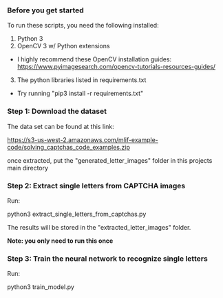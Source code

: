 ### Before you get started

To run these scripts, you need the following installed:

1. Python 3
2. OpenCV 3 w/ Python extensions
 - I highly recommend these OpenCV installation guides: 
   https://www.pyimagesearch.com/opencv-tutorials-resources-guides/ 
3. The python libraries listed in requirements.txt
 - Try running "pip3 install -r requirements.txt"

### Step 1: Download the dataset

The data set can be found at this link:

https://s3-us-west-2.amazonaws.com/mlif-example-code/solving_captchas_code_examples.zip

once extracted, put the "generated_letter_images" folder in this projects main directory

### Step 2: Extract single letters from CAPTCHA images

Run:

python3 extract_single_letters_from_captchas.py

The results will be stored in the "extracted_letter_images" folder.

**Note: you only need to run this once**


### Step 3: Train the neural network to recognize single letters

Run:

python3 train_model.py

